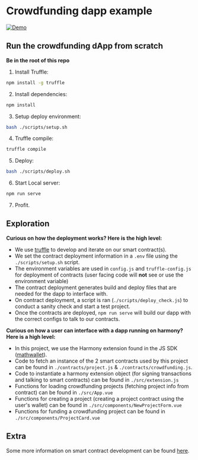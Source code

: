 # Crowdfunding dapp example

[![Demo](http://img.youtube.com/vi/YWd3_6voM90/0.jpg)](https://www.youtube.com/watch?v=YWd3_6voM90 "Demo")

## Run the crowdfunding dApp from scratch 
**Be in the root of this repo**
1) Install Truffle:
```bash
npm install -g truffle
```
2) Install dependencies:
```bash
npm install
```
3) Setup deploy environment:
```bash
bash ./scripts/setup.sh
```
4) Truffle compile:
```bash
truffle compile
```
5) Deploy:
```bash
bash ./scripts/deploy.sh
```
6) Start Local server:
```bash
npm run serve
```
7) Profit.

## Exploration
**Curious on how the deployment works? Here is the high level:**
* We use [truffle](https://www.trufflesuite.com/docs/truffle/overview) to develop and iterate on our smart contract(s).
* We set the contract deployment information in a `.env` file using the `./scripts/setup.sh` script.
* The environment variables are used in `config.js` and `truffle-config.js` for deployment of contracts (user facing code will **not** see or use the environment variable)
* The contract deployment generates build and deploy files that are needed for the dapp to interface with.
* On contract deployment, a script is ran (`./scripts/deploy_check.js`) to conduct a sanity check and start a test project. 
* Once the contracts are deployed, `npm run serve` will build our dapp with the correct configs to talk to our contracts.  

**Curious on how a user can interface with a dapp running on harmony? Here is a high level:**
* In this project, we use the Harmony extension found in the JS SDK ([mathwallet](https://www.mathwallet.org/harmony-wallet/en/)).
* Code to fetch an instance of the 2 smart contracts used by this project can be found in `./contracts/project.js` & `./contracts/crowdfunding.js`.
* Code to instantiate a harmony extension object (for signing transactions and talking to smart contracts) can be found in `./src/extension.js`
* Functions for loading crowdfunding projects (fetching project info from contract) can be found in `./src/App.vue`
* Functions for creating a project (creating a project contract using the user's wallet) can be found in `./src/components/NewProjectForm.vue`
* Functions for funding a crowdfunding project can be found in `./src/components/ProjectCard.vue`  

## Extra
Some more information on smart contract development can be found [here](https://docs.harmony.one/home/developers/smart-contracts).
